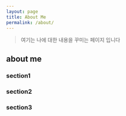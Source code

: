 ```yaml
---
layout: page
title: About Me
permalink: /about/
---
```



> 여기는 나에 대한 내용을 꾸미는 페이지 입니다

## about me 

### section1


### section2


### section3





